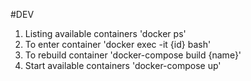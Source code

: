 #DEV
1. Listing available containers
'docker ps'
2. To enter container 
'docker exec -it {id} bash'
3. To rebuild container
'docker-compose build {name}'
4. Start available containers
'docker-compose up'

